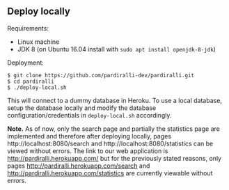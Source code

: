 
## Deploy locally

Requirements:
* Linux machine
* JDK 8 (on Ubuntu 16.04 install with `sudo apt install openjdk-8-jdk`)

Deployment:
```
$ git clone https://github.com/pardiralli-dev/pardiralli.git
$ cd pardiralli
$ ./deploy-local.sh
```
This will connect to a dummy database in Heroku. To use a local database, setup the database locally and modify the database configuration/credentials in `deploy-local.sh` accordingly.

**Note.** As of now, only the search page and partially the statistics page are implemented and therefore after deploying locally, pages http://localhost:8080/search and http://localhost:8080/statistics can be viewed without errors. 
The link to our web application is http://pardiralli.herokuapp.com/ but for the previously stated reasons, only pages http://pardiralli.herokuapp.com/search and http://pardiralli.herokuapp.com/statistics are currently viewable without errors.
